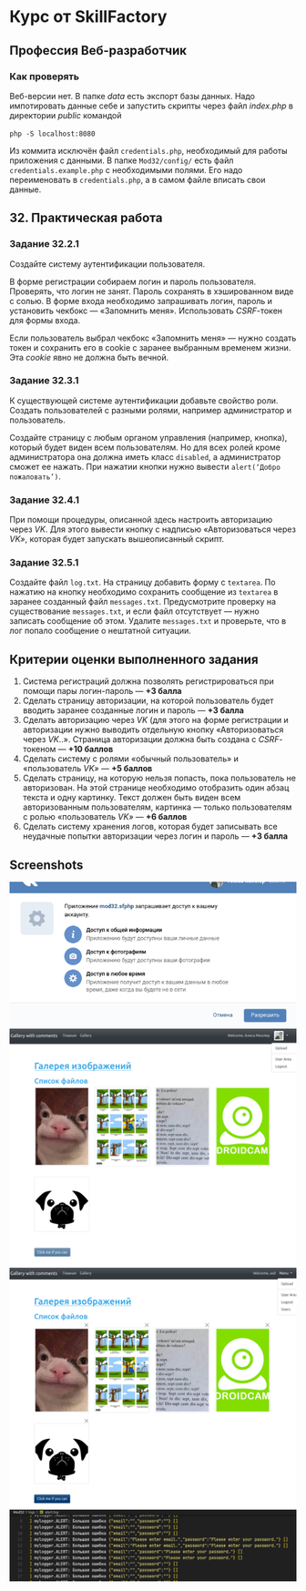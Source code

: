 # Курс от SkillFactory

## **Профессия Веб-разработчик**

### **Как проверять**

Веб-версии нет. В папке _data_ есть экспорт базы данных. Надо импотировать данные себе и запустить скрипты через файл _index.php_ в директории _public_ командой

`php -S localhost:8080`

Из коммита исключён файл `credentials.php`, необходимый для работы приложения с данными. В папке `Mod32/config/` есть файл `credentials.example.php` с необходимыми полями. Его надо переименовать в `credentials.php`, а в самом файле вписать свои данные.

## 32. Практическая работа

### Задание 32.2.1

Создайте систему аутентификации пользователя.

В форме регистрации собираем логин и пароль пользователя. Проверять, что логин не занят. Пароль сохранять в хэшированном виде с солью. В форме входа необходимо запрашивать логин, пароль и установить чекбокс — «Запомнить меня». Использовать _CSRF_-токен для формы входа.

Если пользователь выбрал чекбокс «Запомнить меня» — нужно создать токен и сохранить его в cookie с заранее выбранным временем жизни. Эта _cookie_ явно не должна быть вечной.

### Задание 32.3.1

К существующей системе аутентификации добавьте свойство роли. Создать пользователей с разными ролями, например администратор и пользователь.

Создайте страницу с любым органом управления (например, кнопка), который будет виден всем пользователям. Но для всех ролей кроме администратора она должна иметь класс `disabled`, а администратор сможет ее нажать. При нажатии кнопки нужно вывести `alert(‘Добро пожаловать’)`.

### Задание 32.4.1

При помощи процедуры, описанной здесь настроить авторизацию через _VK_. Для этого вывести кнопку с надписью «Авторизоваться через _VK»_, которая будет запускать вышеописанный скрипт.

### Задание 32.5.1

Создайте файл `log.txt`. На страницу добавить форму с `textarea`. По нажатию на кнопку необходимо сохранить сообщение из `textarea` в заранее созданный файл `messages.txt`. Предусмотрите проверку на существование `messages.txt`, и если файл отсутствует — нужно записать сообщение об этом. Удалите `messages.txt` и проверьте, что в лог попало сообщение о нештатной ситуации.

## Критерии оценки выполненного задания

1. Система регистраций должна позволять регистрироваться при помощи пары логин-пароль — **+3 балла**
1. Сделать страницу авторизации, на которой пользователь будет вводить заранее созданные логин и пароль — **+3 балла**
1. Сделать авторизацию через _VK_ (для этого на форме регистрации и авторизации нужно выводить отдельную кнопку «Авторизоваться через _VK_..». Страница авторизации должна быть создана с _CSRF_-токеном — **+10 баллов**
1. Сделать систему с ролями «обычный пользователь» и «пользователь _VK»_ — **+5 баллов**
1. Сделать страницу, на которую нельзя попасть, пока пользователь не авторизован. На этой странице необходимо отобразить один абзац текста и одну картинку. Текст должен быть виден всем авторизованным пользователям, картинка — только пользователям с ролью «пользователь _VK»_ — **+6 баллов**
1. Сделать систему хранения логов, которая будет записывать все неудачные попытки авторизации через логин и пароль — **+3 балла**

## Screenshots

![Screenshot 1](./pix/Mod32_1.png '1')
![Screenshot 2](./pix/Mod32_2.png '2')
![Screenshot 3](./pix/Mod32_3.png '3')
![Screenshot 4](./pix/Mod32_4.png '4')
